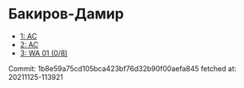 # Бакиров-Дамир
- [1: AC](1.md)
- [2: AC](2.md)
- [3: WA 01 (0/8)](3.md)

Commit: 1b8e59a75cd105bca423bf76d32b90f00aefa845
 fetched at: 20211125-113921

